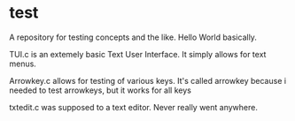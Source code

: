 # test
A repository for testing concepts and the like. Hello World basically.

TUI.c is an extemely basic Text User Interface. It simply allows for text menus.

Arrowkey.c allows for testing of various keys. It's called arrowkey because i needed to test arrowkeys, but it works for all keys

txtedit.c was supposed to a text editor. Never really went anywhere.
